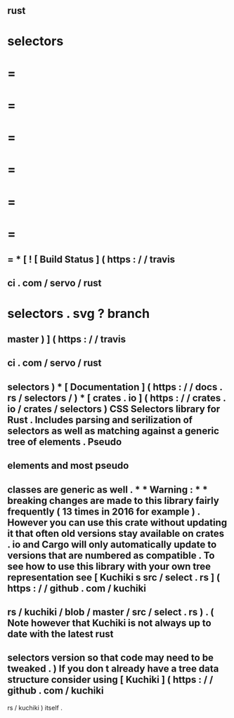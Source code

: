 rust
-
selectors
=
=
=
=
=
=
=
=
=
=
=
=
=
=
*
[
!
[
Build
Status
]
(
https
:
/
/
travis
-
ci
.
com
/
servo
/
rust
-
selectors
.
svg
?
branch
=
master
)
]
(
https
:
/
/
travis
-
ci
.
com
/
servo
/
rust
-
selectors
)
*
[
Documentation
]
(
https
:
/
/
docs
.
rs
/
selectors
/
)
*
[
crates
.
io
]
(
https
:
/
/
crates
.
io
/
crates
/
selectors
)
CSS
Selectors
library
for
Rust
.
Includes
parsing
and
serilization
of
selectors
as
well
as
matching
against
a
generic
tree
of
elements
.
Pseudo
-
elements
and
most
pseudo
-
classes
are
generic
as
well
.
*
*
Warning
:
*
*
breaking
changes
are
made
to
this
library
fairly
frequently
(
13
times
in
2016
for
example
)
.
However
you
can
use
this
crate
without
updating
it
that
often
old
versions
stay
available
on
crates
.
io
and
Cargo
will
only
automatically
update
to
versions
that
are
numbered
as
compatible
.
To
see
how
to
use
this
library
with
your
own
tree
representation
see
[
Kuchiki
s
src
/
select
.
rs
]
(
https
:
/
/
github
.
com
/
kuchiki
-
rs
/
kuchiki
/
blob
/
master
/
src
/
select
.
rs
)
.
(
Note
however
that
Kuchiki
is
not
always
up
to
date
with
the
latest
rust
-
selectors
version
so
that
code
may
need
to
be
tweaked
.
)
If
you
don
t
already
have
a
tree
data
structure
consider
using
[
Kuchiki
]
(
https
:
/
/
github
.
com
/
kuchiki
-
rs
/
kuchiki
)
itself
.

